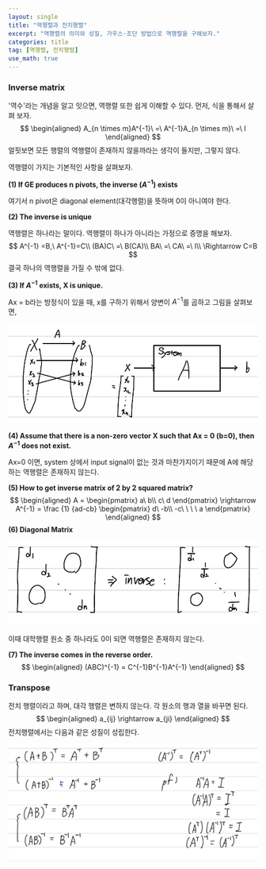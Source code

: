 ```yaml
---
layout: single
title: "역행렬과 전치행렬"
excerpt: "역행렬의 의미와 성질, 가우스-조단 방법으로 역행렬을 구해보자."
categories: title
tag: [역행렬, 전치행렬]
use_math: true
---
```


### Inverse matrix

'역수'라는 개념을 알고 잇으면, 역행렬 또한 쉽게 이해할 수 있다. 먼저, 식을 통해서 살펴 보자.
$$
\begin{aligned}
A_{n \times m}A^{-1}\ =\ A^{-1}A_{n \times m}\ =\ I 
\end{aligned}
$$
얼핏보면 모든 행렬의 역행렬이 존재하지 않을까라는 생각이 들지만, 그렇지 않다. 

역행렬이 가지는 기본적인 사항을 살펴보자.



**(1) If GE produces n pivots, the inverse $(A^{-1})$ exists**

여기서 n pivot은 diagonal element(대각행렬)을 뜻하며 0이 아니여야 한다.



**(2) The inverse is unique**

역행렬은 하나라는 말이다. 역행렬이 하나가 아니라는 가정으로 증명을 해보자.
$$
A^{-1} =B,\ A^{-1}=C\\
(BA)C\ =\ B(CA)\\
BA\ =\ CA\ =\ I\\
\Rightarrow C=B
$$
결국 하나의 역행렬을 가질 수 밖에 없다.



**(3) If $A^{-1}$ exists, X is unique.**

Ax = b라는 방정식이 있을 때, x를 구하기 위해서 양변이 $A^{-1}$를 곱하고 그림을 살펴보면,

![image-20220322131100798](https://raw.githubusercontent.com/kjw9899/kjw9899.github.io/master/kjw9899/kjw9899.github.io/assets/images/image-20220322131100798.png)



**(4) Assume that there is a non-zero vector X such that Ax = 0 (b=0), then $A^{-1}$ does not exist.**

Ax=0 이면, system 상에서 input signal이 없는 것과 마찬가지이기 때문에 A에 해당하는 역행렬은 존재하지 않는다.



**(5) How to get inverse matrix of 2 by 2 squared matrix?**
$$
\begin{aligned}
A = \begin{pmatrix} a\ b\\ c\ d \end{pmatrix} \rightarrow A^{-1} = \frac {1} {ad-cb} \begin{pmatrix} d\  -b\\ -c\ \ \ \  a \end{pmatrix}
\end{aligned}
$$
**(6) Diagonal Matrix**

![image-20220322131956473](https://raw.githubusercontent.com/kjw9899/kjw9899.github.io/master/kjw9899/kjw9899.github.io/assets/images/image-20220322131956473.png)

이때 대학행렬 원소 중 하나라도 0이 되면 역행렬은 존재하지 않는다.



**(7) The inverse comes in the reverse order.**
$$
\begin{aligned}
(ABC)^{-1} = C^{-1}B^{-1}A^{-1}
\end{aligned}
$$


### Transpose

전치 행렬이라고 하며, 대각 행렬은 변하지 않는다. 각 원소의 행과 열을 바꾸면 된다.
$$
\begin{aligned}
a_{ij} \rightarrow a_{ji}
\end{aligned}
$$
전치행렬에서는 다음과 같은 성질이 성립한다.

![image-20220322132450916](https://raw.githubusercontent.com/kjw9899/kjw9899.github.io/master/kjw9899/kjw9899.github.io/assets/images/image-20220322132450916.png)












